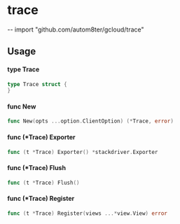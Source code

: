 # trace
--
    import "github.com/autom8ter/gcloud/trace"


## Usage

#### type Trace

```go
type Trace struct {
}
```


#### func  New

```go
func New(opts ...option.ClientOption) (*Trace, error)
```

#### func (*Trace) Exporter

```go
func (t *Trace) Exporter() *stackdriver.Exporter
```

#### func (*Trace) Flush

```go
func (t *Trace) Flush()
```

#### func (*Trace) Register

```go
func (t *Trace) Register(views ...*view.View) error
```

